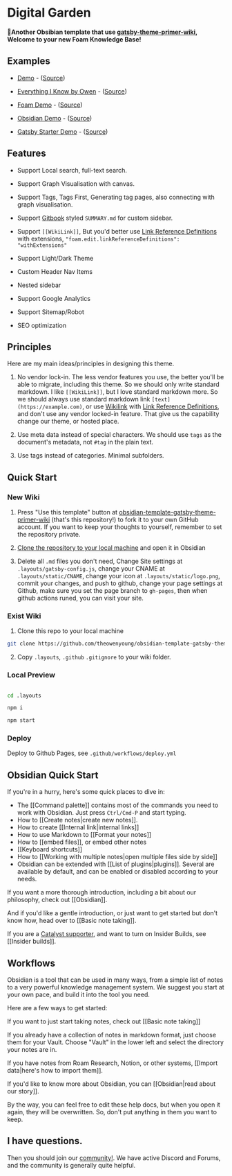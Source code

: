 # Digital Garden

**👋Another Obsibian template that use [gatsby-theme-primer-wiki](https://github.com/theowenyoung/gatsby-theme-primer-wiki), Welcome to your new Foam Knowledge Base!**

## Examples

- [Demo](https://demo-wiki.owenyoung.com) - ([Source](https://github.com/theowenyoung/gatsby-theme-primer-wiki/tree/main/example))

- [Everything I Know by Owen](https://wiki.owenyoung.com/) - ([Source](https://github.com/theowenyoung/wiki))

- [Foam Demo](https://demo-foam.owenyoung.com/) - ([Source](https://github.com/theowenyoung/foam-template-gatsby-theme-primer-wiki))

- [Obsidian Demo](https://demo-obsidian.owenyoung.com/) - ([Source](https://github.com/theowenyoung/obsidian-template-gatsby-theme-primer-wiki))

- [Gatsby Starter Demo](https://demo-gatsby-starter-primer-wiki.owenyoung.com/) - ([Source](https://github.com/theowenyoung/gatsby-starter-primer-wiki))

## Features

- Support Local search, full-text search.

- Support Graph Visualisation with canvas.

- Support Tags, Tags First, Generating tag pages, also connecting with graph visualisation.

- Support [Gitbook](https://docs.gitbook.com/integrations/github/content-configuration#summary) styled `SUMMARY.md` for custom sidebar.

- Support `[[WikiLink]]`, But you'd better use [Link Reference Definitions](https://foambubble.github.io/foam/features/link-reference-definitions) with extensions, `"foam.edit.linkReferenceDefinitions": "withExtensions"`

- Support Light/Dark Theme

- Custom Header Nav Items

- Nested sidebar

- Support Google Analytics

- Support Sitemap/Robot

- SEO optimization

## Principles

Here are my main ideas/principles in designing this theme.

1. No vendor lock-in. The less vendor features you use, the better you'll be able to migrate, including this theme. So we should only write standard markdown. I like `[[WikiLink]]`, but I love standard markdown more. So we should always use standard markdown link `[text](https://example.com)`, or use [Wikilink](https://foambubble.github.io/foam/wikilinks) with [Link Reference Definitions](https://foambubble.github.io/foam/features/link-reference-definitions), and don't use any vendor locked-in feature. That give us the capability change our theme, or hosted place.

2. Use meta data instead of special characters. We should use `tags` as the document's metadata, not `#tag` in the plain text.

3. Use tags instead of categories. Minimal subfolders.

## Quick Start

### New Wiki

1. Press "Use this template" button at [obsidian-template-gatsby-theme-primer-wiki](https://github.com/theowenyoung/obsidian-template-gatsby-theme-primer-wiki/generate) (that's this repository!) to fork it to your own GitHub account. If you want to keep your thoughts to yourself, remember to set the repository private.

2. [Clone the repository to your local machine](https://help.github.com/en/github/creating-cloning-and-archiving-repositories/cloning-a-repository) and open it in Obsidian

3. Delete all `.md` files you don't need, Change Site settings at `.layouts/gatsby-config.js`, change your CNAME at `.layouts/static/CNAME`, change your icon at `.layouts/static/logo.png`, commit your changes, and push to github, change your page settings at Github, make sure you set the page branch to `gh-pages`, then when github actions runed, you can visit your site.

### Exist Wiki

1. Clone this repo to your local machine

```bash
git clone https://github.com/theowenyoung/obsidian-template-gatsby-theme-primer-wiki.git
```

2. Copy `.layouts`, `.github` `.gitignore` to your wiki folder.

### Local Preview

```bash

cd .layouts

npm i

npm start

```

### Deploy

Deploy to Github Pages, see `.github/workflows/deploy.yml`

## Obsidian Quick Start

If you're in a hurry, here's some quick places to dive in:

- The [[Command palette]] contains most of the commands you need to work with Obsidian. Just press `Ctrl/Cmd-P` and start typing.
- How to [[Create notes|create new notes]].
- How to create [[Internal link|internal links]]
- How to use Markdown to [[Format your notes]]
- How to [[embed files]], or embed other notes
- [[Keyboard shortcuts]]
- How to [[Working with multiple notes|open multiple files side by side]]
- Obsidian can be extended with [[List of plugins|plugins]]. Several are available by default, and can be enabled or disabled according to your needs.

If you want a more thorough introduction, including a bit about our philosophy, check out [[Obsidian]].

And if you'd like a gentle introduction, or just want to get started but don't know how, head over to [[Basic note taking]].

If you are a [Catalyst supporter](https://obsidian.md/pricing), and want to turn on Insider Builds, see [[Insider builds]].

## Workflows

Obsidian is a tool that can be used in many ways, from a simple list of notes to a very powerful knowledge management system. We suggest you start at your own pace, and build it into the tool you need.

Here are a few ways to get started:

If you want to just start taking notes, check out [[Basic note taking]]

If you already have a collection of notes in markdown format, just choose them for your Vault. Choose "Vault" in the lower left and select the directory your notes are in.

If you have notes from Roam Research, Notion, or other systems, [[Import data|here's how to import them]].

If you'd like to know more about Obsidian, you can [[Obsidian|read about our story]].

By the way, you can feel free to edit these help docs, but when you open it again, they will be overwritten. So, don't put anything in them you want to keep.

## I have questions.

Then you should join our [community!](https://obsidian.md/community). We have active Discord and Forums, and the community is generally quite helpful.
